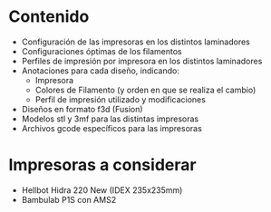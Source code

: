 # Contenido
- Configuración de las impresoras en los distintos laminadores
- Configuraciones óptimas de los filamentos
- Perfiles de impresión por impresora en los distintos laminadores
- Anotaciones para cada diseño, indicando:
  - Impresora
  - Colores de Filamento (y orden en que se realiza el cambio)
  - Perfil de impresión utilizado y modificaciones
- Diseños en formato f3d (Fusion)
- Modelos stl y 3mf para las distintas impresoras
- Archivos gcode específicos para las impresoras

# Impresoras a considerar
- Hellbot Hidra 220 New (IDEX 235x235mm)
- Bambulab P1S con AMS2
